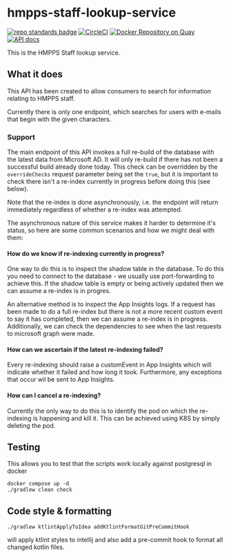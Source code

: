 # hmpps-staff-lookup-service
[![repo standards badge](https://img.shields.io/badge/dynamic/json?color=blue&style=flat&logo=github&label=MoJ%20Compliant&query=%24.result&url=https%3A%2F%2Foperations-engineering-reports.cloud-platform.service.justice.gov.uk%2Fapi%2Fv1%2Fcompliant_public_repositories%2Fhmpps-staff-lookup-service)](https://operations-engineering-reports.cloud-platform.service.justice.gov.uk/public-github-repositories.html#hmpps-staff-lookup-service "Link to report")
[![CircleCI](https://circleci.com/gh/ministryofjustice/hmpps-staff-lookup-service/tree/main.svg?style=svg)](https://circleci.com/gh/ministryofjustice/hmpps-staff-lookup-service)
[![Docker Repository on Quay](https://quay.io/repository/hmpps/hmpps-staff-lookup-service/status "Docker Repository on Quay")](https://quay.io/repository/hmpps/hmpps-staff-lookup-service)
[![API docs](https://img.shields.io/badge/API_docs_-view-85EA2D.svg?logo=swagger)](https://hmpps-staff-lookup-service-dev.hmpps.service.justice.gov.uk/swagger-ui.html)

This is the HMPPS Staff lookup service.

## What it does

This API has been created to allow consumers to search for information relating to HMPPS staff.

Currently there is only one endpoint, which searches for users with e-mails that begin with the given characters. 

### Support

The main endpoint of this API invokes a full re-build of the database with the latest data from Microsoft AD.
It will only re-build if there has not been a successful build already done today.
This check can be overridden by the `overrideChecks` request parameter being set the `true`,
but it is important to check there isn't a re-index currently in progress before doing this (see below).

Note that the re-index is done asynchronously, i.e. the endpoint will return immediately regardless of whether a re-index was attempted.

The asynchronous nature of this service makes it harder to determine it's status,
so here are some common scenarios and how we might deal with them:

#### How do we know if re-indexing currently in progress?

One way to do this is to inspect the shadow table in the database.
To do this you need to connect to the database - we usually use port-forwarding to achieve this.
If the shadow table is empty or being actively updated then we can assume a re-index is in progres.

An alternative method is to inspect the App Insights logs.
If a request has been made to do a full re-index but there is not a more recent custom event to say it has completed,
then we can assume a re-index is in progress.
Additionally, we can check the dependencies to see when the last requests to microsoft graph were made.

#### How can we ascertain if the latest re-indexing failed?

Every re-indexing should raise a customEvent in App Insights which will indicate whether it failed and how long it took.
Furthermore, any exceptions that occur wil be sent to App Insights.

#### How can I cancel a re-indexing?

Currently the only way to do this is to identify the pod on which the re-indexing is happening and kill it.
This can be achieved using K8S by simply deleting the pod.

## Testing
This allows you to test that the scripts work locally against postgresql in docker
```shell
docker compose up -d
./gradlew clean check
```

## Code style & formatting
```shell
./gradlew ktlintApplyToIdea addKtlintFormatGitPreCommitHook
```
will apply ktlint styles to intellij and also add a pre-commit hook to format all changed kotlin files.

